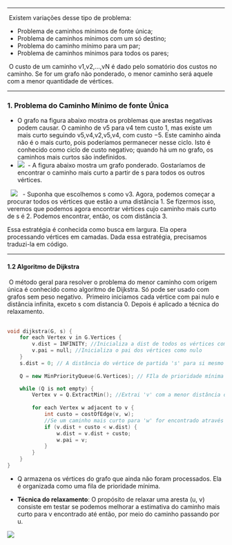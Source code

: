 
---

 Existem variações desse tipo de problema:

- Problema de caminhos mínimos de fonte única; 
- Problema de caminhos mínimos com um só destino; 
- Problema do caminho mínimo para um par; 
- Problema de caminhos mínimos para todos os pares;

 O custo de um caminho v1,v2,...,vN é dado pelo somatório dos custos no caminho​. Se for um grafo não ponderado, o menor caminho será aquele com a menor quantidade de vértices.

---
### **1. Problema do Caminho Mínimo de fonte Única**

- O grafo na figura abaixo mostra os problemas que arestas negativas podem causar. O caminho de v5 para v4 tem custo 1, mas existe um mais curto seguindo v5,v4,v2,v5,v4, com custo −5. Este caminho ainda não é o mais curto, pois poderíamos permanecer nesse ciclo. Isto é conhecido como ciclo de custo negativo; quando há um no grafo, os caminhos mais curtos são indefinidos.
- ![](https://lh7-rt.googleusercontent.com/docsz/AD_4nXeul46kW9zTZF43lTQxr7MmIe3DA4lhhw5sSSnlaZmZSo2c7JIMDNpV9wvgBCy5VTTxJDYpKSAGI5D5mqjOgGoc8kxkQVDbDYkMYKaicS_BNj4MgHnQir6ueeZvzLu_ogck7YGD?key=VJjD-GQ4BeMLFSL3weHQfxOz)
 - A figura abaixo mostra um grafo ponderado. Gostaríamos de encontrar o caminho mais curto a partir de s para todos os outros vértices. 

  ![](https://lh7-rt.googleusercontent.com/docsz/AD_4nXfGFaPphwr-tFjkUrYM-R0yb-EtaoMqWG1idOXWypr-mz81XVxhq_XsEhBlTpXRS6PHh0gZUOlZHwV2RnRnnVns9V2aQOqLQR3Aq3CA7hC1OGS2hgJtNSXGr08lmuVK9LZ-f6PrvA?key=VJjD-GQ4BeMLFSL3weHQfxOz)
  - Suponha que escolhemos s como v3. Agora, podemos começar a procurar todos os vértices que estão a uma distância 1. Se fizermos isso, veremos que podemos agora encontrar vértices cujo caminho mais curto de s é 2. Podemos encontrar, então, os com distância 3. 

Essa estratégia é conhecida como busca em largura. Ela opera processando vértices em camadas. Dada essa estratégia, precisamos traduzi-la em código.   

___
#### **1.2 Algoritmo de Dijkstra**

 O método geral para resolver o problema do menor caminho com origem única é conhecido como algoritmo de Dijkstra. Só pode ser usado com grafos sem peso negativo.  Primeiro iniciamos cada vértice com pai nulo e distância infinita, exceto s com distancia 0. Depois é aplicado a técnica do relaxamento.   
 

``` cpp title:test.cpp
void dijkstra(G, s) {
    for each Vertex v in G.Vertices {
        v.dist = INFINITY; //Inicializa a dist de todos os vértices com inf
        v.pai = null; //Inicializa o pai dos vértices como nulo
    }
    s.dist = 0; // A distância do vértice de partida 's' para si mesmo é 0
    
    Q = new MinPriorityQueue(G.Vertices); // FIla de prioridade mínima

    while (Q is not empty) {
        Vertex v = Q.ExtractMin(); //Extrai 'v' com a menor distância de 's'
        
        for each Vertex w adjacent to v {
            int custo = costOfEdge(v, w); 
            //Se um caminho mais curto para 'w' for encontrado através de 'v'
            if (v.dist + custo < w.dist) {
                w.dist = v.dist + custo; 
                w.pai = v;               
            }
        }
    }
}
```

- Q armazena os vértices do grafo que ainda não foram processados. Ela é organizada como uma fila de prioridade mínima.

- **Técnica do relaxamento**: O propósito de relaxar uma aresta (u, v) consiste em testar se podemos melhorar a estimativa do caminho mais curto para v encontrado até então, por meio do caminho passando por u. 

![](https://lh7-rt.googleusercontent.com/docsz/AD_4nXdRKHY_7z8OOBsb-SRQtAIQNYd4SvGupvQBGl1noonqGyZKEueEyt1nk1HL9z-jBufixQJAFP4WlrmhwOBsKBul2KnKpXzwzlE8FaRcfo6v0Odxf7idUBaD0kwXJBjacblG_ITVFw?key=VJjD-GQ4BeMLFSL3weHQfxOz)
  
  
  
